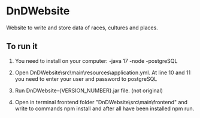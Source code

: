 <h1> DnDWebsite </h1>
Website to write and store data of races, cultures and places.

<h2> To run it </h2>

1. You need to install on your computer:
  -java 17
  -node
  -postgreSQL

2. Open DnDWebsite\src\main\resources\application.yml.
  At line 10 and 11 you need to enter your user and password to postgreSQL
  
3. Run DnDWebsite-{VERSION_NUMBER}.jar file. (not original)
4. Open in terminal frontend folder "DnDWebsite\src\main\frontend" and write to commands npm install and after all have been installed npm run.
